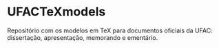 # UFACTeXmodels
Repositório com os modelos em TeX para documentos oficiais da UFAC: dissertação, apresentação, memorando e ementário. 
